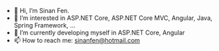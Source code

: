 - 👋 Hi, I’m Sinan Fen.
- 👀 I’m interested in ASP.NET Core, ASP.NET Core MVC, Angular, Java, Spring Framework, ...
- 🌱 I’m currently developing myself in ASP.NET Core, Angular
- 📫 How to reach me: sinanfen@hotmail.com

<!---
sinanfen/sinanfen is a ✨ special ✨ repository because its `README.md` (this file) appears on your GitHub profile.
You can click the Preview link to take a look at your changes.
--->
